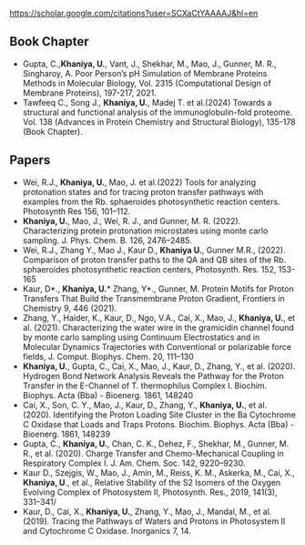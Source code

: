 https://scholar.google.com/citations?user=SCXaCtYAAAAJ&hl=en

## Book Chapter
- Gupta, C.,**Khaniya, U.**, Vant, J., Shekhar, M., Mao, J., Gunner, M. R., Singharoy, A. Poor Person’s pH Simulation of Membrane Proteins Methods in Molecular Biology, Vol. 2315 (Computational Design of Membrane Proteins), 197-217, 2021.
- Tawfeeq C., Song J., **Khaniya, U.**, Madej T. et al.(2024) Towards a structural and functional analysis of the immunoglobulin-fold proteome.  Vol. 138 (Advances in Protein Chemistry and Structural Biology), 135-178 (Book Chapter).

## Papers

-	Wei, R.J., **Khaniya, U.**, Mao, J. et al.(2022) Tools for analyzing protonation states and for tracing proton transfer pathways with examples from the Rb. sphaeroides photosynthetic reaction centers. Photosynth Res 156, 101–112.
-	**Khaniya, U.**, Mao, J., Wei, R. J., and Gunner, M. R. (2022). Characterizing protein protonation microstates using monte carlo sampling. J. Phys. Chem. B.  126, 2476–2485.
-	Wei, R.J., Zhang Y., Mao J., Kaur D., **Khaniya U.**, Gunner M.R., (2022). Comparison of proton transfer paths to the QA and QB sites of the Rb. sphaeroides photosynthetic reaction centers, Photosynth. Res. 152, 153-165
- Kaur, D*., **Khaniya, U.*** Zhang, Y*., Gunner, M.  Protein Motifs for Proton Transfers That Build the Transmembrane Proton Gradient, Frontiers in Chemistry 9, 446 (2021).
- Zhang, Y., Haider, K., Kaur, D., Ngo, V.A., Cai, X., Mao, J., **Khaniya, U.**, et al. (2021). Characterizing the water wire in the gramicidin channel found by monte carlo sampling using Continuum Electrostatics and in Molecular Dynamics Trajectories with Conventional or polarizable force fields, J. Comput. Biophys. Chem. 20, 111–130
- **Khaniya, U.**, Gupta, C., Cai, X., Mao, J., Kaur, D., Zhang, Y., et al. (2020). Hydrogen Bond Network Analysis Reveals the Pathway for the Proton Transfer in the E-Channel of T. thermophilus Complex I. Biochim. Biophys. Acta (Bba) - Bioenerg. 1861, 148240
- Cai, X., Son, C. Y., Mao, J., Kaur, D., Zhang, Y., **Khaniya, U.**, et al. (2020). Identifying the Proton Loading Site Cluster in the Ba Cytochrome C Oxidase that Loads and Traps Protons. Biochim. Biophys. Acta (Bba) - Bioenerg. 1861, 148239
- Gupta, C., **Khaniya, U.**, Chan, C. K., Dehez, F., Shekhar, M., Gunner, M. R., et al. (2020). Charge Transfer and Chemo-Mechanical Coupling in Respiratory Complex I. J. Am. Chem. Soc. 142, 9220–9230. 
- Kaur D., Szejgis, W.,  Mao, J., Amin, M., Reiss, K. M., Askerka, M., Cai, X., **Khaniya, U**., et al., Relative Stability of the S2 Isomers of the Oxygen Evolving Complex of Photosystem II, Photosynth. Res., 2019, 141(3), 331–341/
-	Kaur, D., Cai, X., **Khaniya, U.**, Zhang, Y., Mao, J., Mandal, M., et al. (2019). Tracing the Pathways of Waters and Protons in Photosystem II and Cytochrome C Oxidase. Inorganics 7, 14.

